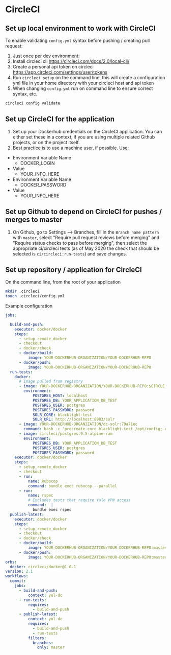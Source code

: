 # CircleCI

## Set up local environment to work with CircleCI
To enable validating `config.yml` syntax before pushing / creating pull request:
1. Just once per dev environment:
  1. Install circleci cli
https://circleci.com/docs/2.0/local-cli/
  1. Create a personal api token on circleci https://app.circleci.com/settings/user/tokens
  1. Run `circleci setup` on the command line, this will create a configuration yml file in your home directory with your circleci host and api token
1. When changing `config.yml` run on command line to ensure correct syntax, etc.
  ```bash
  circleci config validate
  ```

## Set up CircleCI for the application
1. Set up your Dockerhub credentials on the CircleCI application. You can either set these in a context, if you are using multiple related Github projects, or on the project itself.
1. Best practice is to use a machine user, if possible.
Use:
* Environment Variable Name
  * DOCKER_LOGIN
* Value
  * YOUR_INFO_HERE
* Environment Variable Name
  * DOCKER_PASSWORD
* Value
  * YOUR_INFO_HERE

## Set up Github to depend on CircleCI for pushes / merges to master
1. On Github, go to Settings --> Branches, fill in the `Branch name pattern` with `master`, select "Require pull request reviews before merging" and "Require status checks to pass before merging", then select the appropriate ci/circleci tests (as of May 2020 the check that should be selected is `ci/circleci:run-tests`) and save changes.

## Set up repository / application for CircleCI
On the command line, from the root of your application
```bash
mkdir .circleci
touch .circleci/config.yml
```

Example configuration
```yaml
jobs:

  build-and-push:
    executor: docker/docker
    steps:
      - setup_remote_docker
      - checkout
      - docker/check
      - docker/build:
          image: YOUR-DOCKERHUB-ORGANIZATION/YOUR-DOCKERHUB-REPO
      - docker/push:
          image: YOUR-DOCKERHUB-ORGANIZATION/YOUR-DOCKERHUB-REPO
  run-tests:
    docker:
      # Image pulled from registry
      - image: YOUR-DOCKERHUB-ORGANIZATION/YOUR-DOCKERHUB-REPO:$CIRCLE_SHA1
        environment:
            POSTGRES_HOST: localhost
            POSTGRES_DB: YOUR_APPLICATION_DB_TEST
            POSTGRES_USER: postgres
            POSTGRES_PASSWORD: password
            SOLR_CORE: blacklight-test
            SOLR_URL: http://localhost:8983/solr
      - image: YOUR-DOCKERHUB-ORGANIZATION/dc-solr:79a71ec
        command: bash -c 'precreate-core blacklight-test /opt/config; exec solr -f'
      - image: circleci/postgres:9.5-alpine-ram
        environment:
            POSTGRES_DB: YOUR_APPLICATION_DB_TEST
            POSTGRES_USER: postgres
            POSTGRES_PASSWORD: password
    executor: docker/docker
    steps:
      - setup_remote_docker
      - checkout
      - run:
          name: Rubocop
          command: bundle exec rubocop --parallel
      - run:
          name: rspec
          # Excludes tests that require Yale VPN access
          command:  |
            bundle exec rspec
  publish-latest:
    executor: docker/docker
    steps:
      - setup_remote_docker
      - checkout
      - docker/check
      - docker/build:
          image: YOUR-DOCKERHUB-ORGANIZATION/YOUR-DOCKERHUB-REPO:master
      - docker/push:
          image: YOUR-DOCKERHUB-ORGANIZATION/YOUR-DOCKERHUB-REPO:master
orbs:
  docker: circleci/docker@1.0.1
version: 2.1
workflows:
  commit:
    jobs:
      - build-and-push:
          context: yul-dc
      - run-tests:
          requires:
            - build-and-push
      - publish-latest:
          context: yul-dc
          requires:
            - build-and-push
            - run-tests
          filters:
            branches:
              only: master
```
